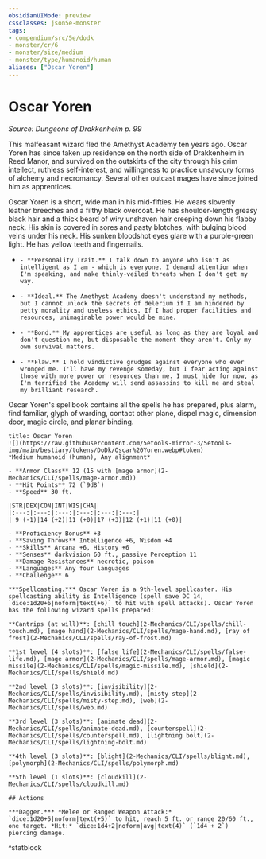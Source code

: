 ```yaml
---
obsidianUIMode: preview
cssclasses: json5e-monster
tags:
- compendium/src/5e/dodk
- monster/cr/6
- monster/size/medium
- monster/type/humanoid/human
aliases: ["Oscar Yoren"]
---
```

# Oscar Yoren
*Source: Dungeons of Drakkenheim p. 99*  

This malfeasant wizard fled the Amethyst Academy ten years ago. Oscar Yoren has since taken up residence on the north side of Drakkenheim in Reed Manor, and survived on the outskirts of the city through his grim intellect, ruthless self-interest, and willingness to practice unsavoury forms of alchemy and necromancy. Several other outcast mages have since joined him as apprentices.

Oscar Yoren is a short, wide man in his mid-fifties. He wears slovenly leather breeches and a filthy black overcoat. He has shoulder-length greasy black hair and a thick beard of wiry unshaven hair creeping down his flabby neck. His skin is covered in sores and pasty blotches, with bulging blood veins under his neck. His sunken bloodshot eyes glare with a purple-green light. He has yellow teeth and fingernails.

-     - **Personality Trait.** I talk down to anyone who isn't as intelligent as I am - which is everyone. I demand attention when I'm speaking, and make thinly-veiled threats when I don't get my way.    
-     - **Ideal.** The Amethyst Academy doesn't understand my methods, but I cannot unlock the secrets of delerium if I am hindered by petty morality and useless ethics. If I had proper facilities and resources, unimaginable power would be mine.    
-     - **Bond.** My apprentices are useful as long as they are loyal and don't question me, but disposable the moment they aren't. Only my own survival matters.    
-     - **Flaw.** I hold vindictive grudges against everyone who ever wronged me. I'll have my revenge someday, but I fear acting against those with more power or resources than me. I must hide for now, as I'm terrified the Academy will send assassins to kill me and steal my brilliant research.    

Oscar Yoren's spellbook contains all the spells he has prepared, plus alarm, find familiar, glyph of warding, contact other plane, dispel magic, dimension door, magic circle, and planar binding.

```ad-statblock
title: Oscar Yoren
![](https://raw.githubusercontent.com/5etools-mirror-3/5etools-img/main/bestiary/tokens/DoDk/Oscar%20Yoren.webp#token)
*Medium humanoid (human), Any alignment*

- **Armor Class** 12 (15 with [mage armor](2-Mechanics/CLI/spells/mage-armor.md))
- **Hit Points** 72 (`9d8`)
- **Speed** 30 ft.

|STR|DEX|CON|INT|WIS|CHA|
|:---:|:---:|:---:|:---:|:---:|:---:|
| 9 (-1)|14 (+2)|11 (+0)|17 (+3)|12 (+1)|11 (+0)|

- **Proficiency Bonus** +3
- **Saving Throws** Intelligence +6, Wisdom +4
- **Skills** Arcana +6, History +6
- **Senses** darkvision 60 ft., passive Perception 11
- **Damage Resistances** necrotic, poison
- **Languages** Any four languages
- **Challenge** 6

***Spellcasting.*** Oscar Yoren is a 9th-level spellcaster. His spellcasting ability is Intelligence (spell save DC 14, `dice:1d20+6|noform|text(+6)` to hit with spell attacks). Oscar Yoren has the following wizard spells prepared:

**Cantrips (at will)**: [chill touch](2-Mechanics/CLI/spells/chill-touch.md), [mage hand](2-Mechanics/CLI/spells/mage-hand.md), [ray of frost](2-Mechanics/CLI/spells/ray-of-frost.md)

**1st level (4 slots)**: [false life](2-Mechanics/CLI/spells/false-life.md), [mage armor](2-Mechanics/CLI/spells/mage-armor.md), [magic missile](2-Mechanics/CLI/spells/magic-missile.md), [shield](2-Mechanics/CLI/spells/shield.md)

**2nd level (3 slots)**: [invisibility](2-Mechanics/CLI/spells/invisibility.md), [misty step](2-Mechanics/CLI/spells/misty-step.md), [web](2-Mechanics/CLI/spells/web.md)

**3rd level (3 slots)**: [animate dead](2-Mechanics/CLI/spells/animate-dead.md), [counterspell](2-Mechanics/CLI/spells/counterspell.md), [lightning bolt](2-Mechanics/CLI/spells/lightning-bolt.md)

**4th level (3 slots)**: [blight](2-Mechanics/CLI/spells/blight.md), [polymorph](2-Mechanics/CLI/spells/polymorph.md)

**5th level (1 slots)**: [cloudkill](2-Mechanics/CLI/spells/cloudkill.md)

## Actions

***Dagger.*** *Melee or Ranged Weapon Attack:* `dice:1d20+5|noform|text(+5)` to hit, reach 5 ft. or range 20/60 ft., one target. *Hit:* `dice:1d4+2|noform|avg|text(4)` (`1d4 + 2`) piercing damage.
```
^statblock
